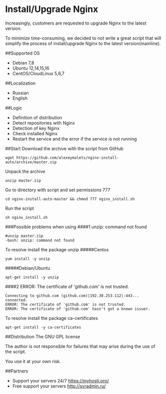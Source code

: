 # Install/Upgrade Nginx

Increasingly, customers are requested to upgrade Nginx to the latest version.

To minimize time-consuming, we decided to not write a great script that will simplify the process of install/upgrade Nginx to the latest version(mainline).

##Supported ОS
* Debian 7,8
* Ubuntu 12,14,15,16
* CentOS/CloudLinux 5,6,7

##Localization
* Russian
* English

##Logic
* Definition of distribution
* Detect repositories with Nginx
* Detection of key Nginx
* Check installed Nginx
* Restart the service and the error if the service is not running

##Start
Download the archive with the script from GitHub
```
wget https://github.com/alexeymalets/nginx-install-auto/archive/master.zip
```
Unpack the archive
```
unzip master.zip
```
Go to directory with script and set permissions 777
```
cd nginx-install-auto-master && chmod 777 nginx_install.sh
```
Run the script
```
sh nginx_install.sh
```
###Possible problems when using
####1 unzip: command not found
```
#unzip master.zip
-bash: unzip: command not found
```
To resolve install the package unzip
#####Centos
```
yum install -y unzip
```
#####Debian/Ubuntu
```
apt-get install -y unzip
```
####2 ERROR: The certificate of 'github.com' is not trusted.
```
Connecting to github.com (github.com)|192.30.253.112|:443... connected.
ERROR: The certificate of 'github.com' is not trusted.
ERROR: The certificate of 'github.com' hasn't got a known issuer.
```
To resolve install the package ca-certificates
```
apt-get install -y ca-certificates
```

##Distribution
The GNU GPL license

The author is not responsible for failures that may arise during the use of the script. 

You use it at your own risk.

##Partners
* Support your servers 24/7 https://myhosti.pro/
* Free support your servers http://svradmin.ru/